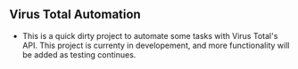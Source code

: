 ## Virus Total Automation

* This is a quick dirty project to automate some tasks with Virus Total's API.  This project is currenty in developement, and more functionality will be added as testing continues.
